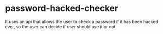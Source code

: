 # password-hacked-checker
It uses an api that allows the user to check a password if it has been hacked ever, so the user can decide if user should use it or not.

